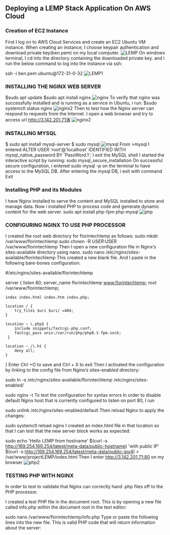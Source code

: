 ## Deploying a LEMP Stack Application On AWS Cloud
### Creation of EC2 Instance
First I log on to AWS Cloud Services and create an EC2 Ubuntu VM instance. When creating an instance, I choose keypair authentication and download private key(ben.pem) on my local computer.
![LEMP](https://github.com/Oolabanji/DevOps_Projects/assets/136812420/78363c41-bb09-4e10-8425-5627ac4e7f36)
On windows terminal, I cd into the directory containing the downloaded private key. and i run the below command to log into the instance via ssh:

ssh -i ben.pem ubuntu@172-31-0-32
![LEMP1](https://github.com/Oolabanji/DevOps_Projects/assets/136812420/a8ba282d-a873-467a-a124-ac4528282013)
### INSTALLING THE NGINX WEB SERVER
$sudo apt update
$sudo apt install nginx
![nginx](https://github.com/Oolabanji/DevOps_Projects/assets/136812420/a95439eb-a56e-4e66-85a8-d0c13f8a045d)
To verify that nginx was successfully installed and is running as a service in Ubuntu, i run:
$sudo systemctl status nginx
![nginx2](https://github.com/Oolabanji/DevOps_Projects/assets/136812420/3d10d3bc-9ab3-4f1c-adbd-37908f82d7e6)
Then  to test how the Nginx server can respond to requests from the Internet. I open a web browser and try to access url http://3.142.201.71🈵
![nginx2](https://github.com/Oolabanji/DevOps_Projects/assets/136812420/b88897c2-8feb-4194-9dee-fc4716635c5b)
###  INSTALLING MYSQL
$ sudo apt install mysql-server
$ sudo mysql
![mysql](https://github.com/Oolabanji/DevOps_Projects/assets/136812420/bc890118-c876-4016-875e-5779e70605f4)
From >mysql
I entered ALTER USER 'root'@'localhost' IDENTIFIED WITH mysql_native_password BY 'PassWord.1';
I exit the MySQL shell
I started the interactive script by running: sudo mysql_secure_installation
On successful secure configuration, i entered sudo mysql -p on the terminal to have access to the MySQL DB.
After entering the mysql DB, i exit with command Exit
### Installing PHP and its Modules
I have Nginx installed to serve the content and MySQL installed to store and manage data. Now i installed PHP to process code and generate dynamic content for the web server.
sudo apt install php-fpm php-mysql
![php](https://github.com/Oolabanji/DevOps_Projects/assets/136812420/4d3f706d-0551-47b4-8120-2e4177b9ce64)
### CONFIGURING NGINX TO USE PHP PROCESSOR
I created the root web directory for florintechlemp as follows:
sudo mkdir /var/www/florintechlemp
sudo chown -R $USER:$USER /var/www/florintechlemp
Then I open a new configuration file in Nginx’s sites-available directory using nano.
sudo nano /etc/nginx/sites-available/florintechlemp
This created a new blank file. And I paste in the following bare-bones configuration:

#/etc/nginx/sites-available/florintechlemp

server {
    listen 80;
    server_name florintechlemp www.florintechlemp;
    root /var/www/florintechlemp;

    index index.html index.htm index.php;

    location / {
        try_files $uri $uri/ =404;
    }

    location ~ \.php$ {
        include snippets/fastcgi-php.conf;
        fastcgi_pass unix:/var/run/php/php8.1-fpm.sock;
     }

    location ~ /\.ht {
        deny all;
    }

}
Enter Ctrl +O to save and Ctrl + X to exit
Then I activated the configuration by linking to the config file from Nginx’s sites-enabled directory:

sudo ln -s /etc/nginx/sites-available/florintechlemp /etc/nginx/sites-enabled/

sudo nginx -t
To test the configuration for syntax errors
In order to disable default Nginx host that is currently configured to listen on port 80, I run

sudo unlink /etc/nginx/sites-enabled/default
Then reload Nginx to apply the changes:

sudo systemctl reload nginx
I created an index.html file in that location so that I can test that the new server block works as expected:

sudo echo 'Hello LEMP from hostname' $(curl -s http://169.254.169.254/latest/meta-data/public-hostname) 'with public IP' $(curl -s http://169.254.169.254/latest/meta-data/public-ipv4) > /var/www/projectLEMP/index.html
Then I enter http://3.142.201.71:80 on my browser
![php2](https://github.com/Oolabanji/DevOps_Projects/assets/136812420/d84d5574-0e76-4190-b7a1-8f8b9307a7e8)
### TESTING PHP WITH NGINX
In order to test to validate that Nginx can correctly hand .php files off to the PHP processor.

I created a test PHP file in the document root. This is by opening a new file called info.php within the document root in the text editor:

sudo nano /var/www/florintechlemp/info.php
Type or paste the following lines into the new file. This is valid PHP code that will return information about the server:

<?php
phpinfo();
Then I access the page in my web browser by visiting public IP address i have set up in the Nginx configuration file, followed by /info.php:
http://3.142.201.71/info.php
![phpve](https://github.com/Oolabanji/DevOps_Projects/assets/136812420/d87d475d-67a6-4913-b47d-0ada91261f8e)
### RETRIEVING DATA FROM MYSQL DATABASE WITH PHP



